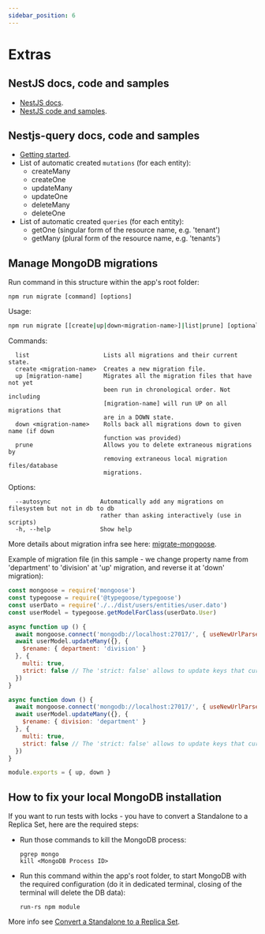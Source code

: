 ```yaml
---
sidebar_position: 6
---
```


# Extras

## NestJS docs, code and samples
* [NestJS docs](https://docs.nestjs.com).
* [NestJS code and samples](https://github.com/nestjs/nest).

## Nestjs-query docs, code and samples
* [Getting started](https://tripss.github.io/nestjs-query/docs/introduction/getting-started).
* List of automatic created `mutations` (for each entity):
  - createMany
  - createOne
  - updateMany
  - updateOne
  - deleteMany
  - deleteOne
* List of automatic created `queries` (for each entity):
  - getOne (singular form of the resource name, e.g. 'tenant')
  - getMany (plural form of the resource name, e.g. 'tenants')


## Manage MongoDB migrations
Run command in this structure within the app's root folder:
```
npm run migrate [command] [options]
```
Usage:
``` bash
npm run migrate [[create|up|down<migration-name>]|list|prune] [optional options]
```
Commands:
```
  list                     Lists all migrations and their current state.
  create <migration-name>  Creates a new migration file.
  up [migration-name]      Migrates all the migration files that have not yet
                           been run in chronological order. Not including
                           [migration-name] will run UP on all migrations that
                           are in a DOWN state.
  down <migration-name>    Rolls back all migrations down to given name (if down
                           function was provided)
  prune                    Allows you to delete extraneous migrations by
                           removing extraneous local migration files/database
                           migrations.
```

Options:
```
  --autosync              Automatically add any migrations on filesystem but not in db to db
                          rather than asking interactively (use in scripts)
  -h, --help              Show help
```

More details about migration infra see here: [migrate-mongoose](https://www.npmjs.com/package/migrate-mongoose?activeTab=readme).

Example of migration file (in this sample - we change property name from 'department' to 'division' at 'up' migration, and reverse it at 'down' migration):
``` javascript
const mongoose = require('mongoose')
const typegoose = require('@typegoose/typegoose')
const userDato = require('./../dist/users/entities/user.dato')
const userModel = typegoose.getModelForClass(userDato.User)

async function up () {
  await mongoose.connect('mongodb://localhost:27017/', { useNewUrlParser: true, useUnifiedTopology: true, dbName: 'test' })
  await userModel.updateMany({}, {
    $rename: { department: 'division' }
  }, {
    multi: true,
    strict: false // The 'strict: false' allows to update keys that currently not exist in the dato class.
  })
}

async function down () {
  await mongoose.connect('mongodb://localhost:27017/', { useNewUrlParser: true, useUnifiedTopology: true, dbName: 'test' })
  await userModel.updateMany({}, {
    $rename: { division: 'department' }
  }, {
    multi: true,
    strict: false // The 'strict: false' allows to update keys that currently not exist in the dato class.
  })
}

module.exports = { up, down }
```

## How to fix your local MongoDB installation
If you want to run tests with locks - you have to convert a Standalone to a Replica Set, here are the required steps:
* Run those commands to kill the MongoDB process:
  ```
  pgrep mongo
  kill <MongoDB Process ID>
  ```
* Run this command within the app's root folder, to start MongoDB with the required configuration (do it in dedicated terminal, closing of the terminal will delete the DB data):
  ```
  run-rs npm module
  ```
More info see [Convert a Standalone to a Replica Set](https://www.mongodb.com/docs/manual/tutorial/convert-standalone-to-replica-set).
